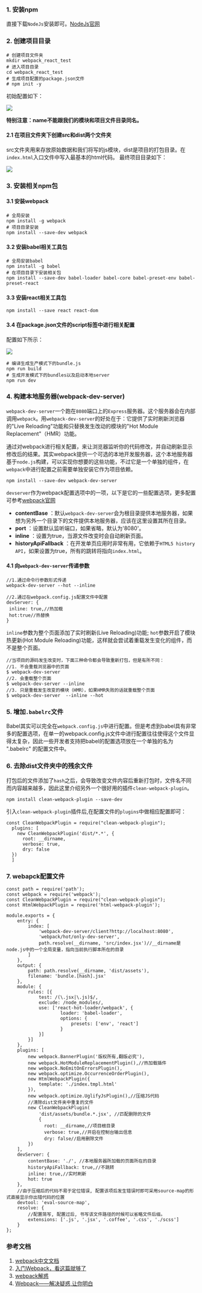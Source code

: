 ### 1. 安装npm
直接下载`NodeJs`安装即可。[NodeJs官网](https://nodejs.org/zh-cn/)
### 2. 创建项目目录

```
# 创建项目文件夹
mkdir webpack_react_test
# 进入项目目录
cd webpack_react_test
# 生成项目配置的package.json文件
# npm init -y
```
初始配置如下：

![](../static/packagejson.png)

**特别注意：name不能跟我们的模块和项目文件目录同名。**
#### 2.1 在项目文件夹下创建src和dist两个文件夹
src文件夹用来存放原始数据和我们将写的js模块，dist是项目的打包目录。在`index.html`入口文件中写入最基本的html代码。
最终项目目录如下：

![](../static/project.png)
### 3. 安装相关npm包
#### 3.1 安装webpack

```
# 全局安装
npm install -g webpack 
# 项目目录安装
npm install --save-dev webpack 
```
#### 3.2 安装babel相关工具包

```
# 全局安装babel
npm install -g babel
# 在项目目录下安装相关包
npm install --save-dev babel-loader babel-core babel-preset-env babel-preset-react
```
#### 3.3 安装react相关工具包

```
npm install --save react react-dom
```
#### 3.4 在package.json文件的script标签中进行相关配置
配置如下所示：

![](../static/packagejson2.png)

```
# 编译生成生产模式下的bundle.js
npm run build
# 生成开发模式下的bundles以及启动本地server
npm run dev
```
### 4. 构建本地服务器(webpack-dev-server)
`webpack-dev-server`一个跑在`8080`端口上的`Express`服务器。这个服务器会在内部调用`webpack`。用`webpack-dev-server`的好处在于：它提供了实时刷新浏览器的"Live Reloading"功能和只替换发生改动的模块的"Hot Module Replacement"（HMR）功能。

通过对webpack进行相关配置，来让浏览器监听你的代码修改，并自动刷新显示修改后的结果。其实webpack提供一个可选的本地开发服务器，这个本地服务器基于`node.js`构建，可以实现你想要的这些功能，不过它是一个单独的组件，在`webpack`中进行配置之前需要单独安装它作为项目依赖。

```
npm install --save-dev webpack-dev-server
```
`devserver`作为webpack配置选项中的一项，以下是它的一些配置选项，更多配置可参考[webpack官网](https://webpack.js.org/configuration/dev-server/)

* **contentBase** ：默认`webpack-dev-server`会为根目录提供本地服务器，如果想为另外一个目录下的文件提供本地服务器，应该在这里设置其所在目录。
* **port** ：设置默认监听端口，如果省略，默认为'8080'。
* **inline** ：设置为true，当源文件改变时会自动刷新页面。
* **historyApiFallback** ：在开发单页应用时非常有用，它依赖于`HTML5 history API`，如果设置为true，所有的跳转将指向`index.html`。

#### 4.1 向`webpack-dev-server`传递参数

```
//1.通过命令行参数形式传递
webpack-dev-server --hot --inline

//2.通过在webpack.config.js配置文件中配置
devServer: {
 inline: true,//热加载
 hot:true//热替换
}
```
`inline`参数为整个页面添加了实时刷新(Live Reloading)功能;
`hot`参数开启了模块热更新(Hot Module Reloading)功能，这样就会尝试着重载发生变化的组件，而不是整个页面。

```
//当项目的源码发生改变时，下面三种命令都会导致重新打包，但是有所不同：
//1. 不会重载浏览器中的页面
$ webpack-dev-server
//2. 会重载整个页面
$ webpack-dev-server --inline
//3. 只是重载发生改变的模块（HMR），如果HMR失败的话就重载整个页面
$ webpack-dev-server  --inline --hot
```

### 5. 增加`.babelrc`文件
Babel其实可以完全在`webpack.config.js`中进行配置。但是考虑到babel具有非常多的配置选项，在单一的webpack.config.js文件中进行配置往往使得这个文件显得太复杂，因此一些开发者支持把babel的配置选项放在一个单独的名为 ".babelrc" 的配置文件中。

### 6. 去除dist文件夹中的残余文件
打包后的文件添加了`hash`之后，会导致改变文件内容后重新打包时，文件名不同而内容越来越多，因此这里介绍另外一个很好用的插件`clean-webpack-plugin`。

```
npm install clean-webpack-plugin --save-dev
```
引入`clean-webpack-plugin`插件后,在配置文件的`plugins`中做相应配置即可：

```
const CleanWebpackPlugin = require("clean-webpack-plugin");
  plugins: [
    new CleanWebpackPlugin('dist/*.*', {
      root: __dirname,
      verbose: true,
      dry: false
  })
  ]
```
### 7. webapck配置文件

```
const path = require('path');
const webpack = require('webpack');
const CleanWebpackPlugin = require("clean-webpack-plugin");
const HtmlWebpackPlugin = require('html-webpack-plugin');

module.exports = {
	entry: {
		index: [
			'webpack-dev-server/client?http://localhost:8080',
			'webpack/hot/only-dev-server',
			path.resolve(__dirname, 'src/index.jsx')//__dirname是node.js中的一个全局变量，指向当前执行脚本所在的目录
		]
	},
	output: {
		path: path.resolve(__dirname, 'dist/assets'),
		filename: 'bundle.[hash].jsx'
	},
	module: {
		rules: [{
			test: /(\.jsx|\.js)$/,
			exclude: /node_modules/,
			use: ['react-hot-loader/webpack', {
					loader: 'babel-loader',
					options: {
						presets: ['env', 'react']
					}
			}]
		}]
	},
	plugins: [
		new webpack.BannerPlugin('版权所有,翻版必究'),
		new webpack.HotModuleReplacementPlugin(),//热加载插件
		new webpack.NoEmitOnErrorsPlugin(),
		new webpack.optimize.OccurrenceOrderPlugin(),
		new HtmlWebpackPlugin({
            template: './index.tmpl.html' 
        }),
        new webpack.optimize.UglifyJsPlugin(),//压缩JS代码
        //清除dist文件夹中重复的文件
        new CleanWebpackPlugin(
        	'dist/assets/bundle.*.jsx', //匹配删除的文件
        	{
		      root: __dirname,//项目根目录
		      verbose: true,//开启在控制台输出信息
		      dry: false//启用删除文件
		})
	],
	devServer: {
		contentBase: './', //本地服务器所加载的页面所在的目录
		historyApiFallback: true,//不跳转
		inline: true,//实时刷新
		hot: true
	},
	//由于压缩后的代码不易于定位错误, 配置该项后发生错误时即可采用source-map的形式直接显示你出错代码的位置  
    devtool: 'eval-source-map', 
    resolve: {  
        //配置简写, 配置过后, 书写该文件路径的时候可以省略文件后缀。  
        extensions: ['.js', '.jsx', '.coffee', '.css', './scss']  
    }  
};
```

### 参考文档
1. [webpack中文文档](https://doc.webpack-china.org/concepts/)
2. [入门Webpack，看这篇就够了](http://www.jianshu.com/p/42e11515c10f)
3. [webpack解惑](https://zhuanlan.zhihu.com/p/24744677)
4. [Webpack——解决疑惑,让你明白](https://www.imooc.com/article/13357)